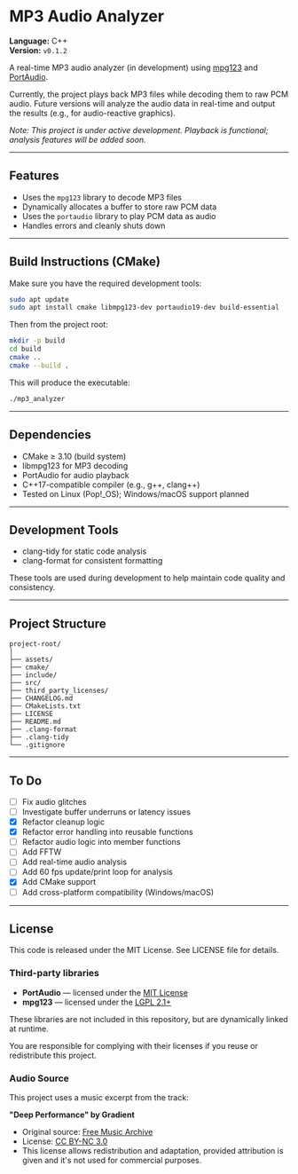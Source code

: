# MP3 Audio Analyzer

**Language:** C++  
**Version:** `v0.1.2`

A real-time MP3 audio analyzer (in development) using [mpg123](https://www.mpg123.de/) and [PortAudio](http://www.portaudio.com/).

Currently, the project plays back MP3 files while decoding them to raw PCM audio. Future versions will analyze the audio data in real-time and output the results (e.g., for audio-reactive graphics).

*Note: This project is under active development. Playback is functional; analysis features will be added soon.*

---

## Features

- Uses the `mpg123` library to decode MP3 files
- Dynamically allocates a buffer to store raw PCM data
- Uses the `portaudio` library to play PCM data as audio
- Handles errors and cleanly shuts down

---

## Build Instructions (CMake)

Make sure you have the required development tools:

```bash
sudo apt update
sudo apt install cmake libmpg123-dev portaudio19-dev build-essential
```

Then from the project root:

```bash
mkdir -p build
cd build
cmake ..
cmake --build .
```

This will produce the executable:

```bash
./mp3_analyzer
```

---

## Dependencies

- CMake ≥ 3.10 (build system)
- libmpg123 for MP3 decoding
- PortAudio for audio playback
- C++17-compatible compiler (e.g., g++, clang++)
- Tested on Linux (Pop!_OS); Windows/macOS support planned

---

## Development Tools
- clang-tidy for static code analysis
- clang-format for consistent formatting

These tools are used during development to help maintain code quality and consistency.

---

## Project Structure

```
project-root/
│
├── assets/
├── cmake/
├── include/
├── src/
├── third_party_licenses/
├── CHANGELOG.md
├── CMakeLists.txt
├── LICENSE
├── README.md
├── .clang-format
├── .clang-tidy
└── .gitignore
```

---

## To Do

- [ ] Fix audio glitches
- [ ] Investigate buffer underruns or latency issues
- [x] Refactor cleanup logic
- [x] Refactor error handling into reusable functions
- [ ] Refactor audio logic into member functions
- [ ] Add FFTW 
- [ ] Add real-time audio analysis
- [ ] Add 60 fps update/print loop for analysis
- [x] Add CMake support
- [ ] Add cross-platform compatibility (Windows/macOS)

---

## License

This code is released under the MIT License.
See LICENSE file for details.

### Third-party libraries

- **PortAudio** — licensed under the [MIT License](http://www.portaudio.com/license.html)
- **mpg123** — licensed under the [LGPL 2.1+](https://www.gnu.org/licenses/old-licenses/lgpl-2.1.html)

These libraries are not included in this repository, but are dynamically linked at runtime.

You are responsible for complying with their licenses if you reuse or redistribute this project.

### Audio Source

This project uses a music excerpt from the track:

**"Deep Performance" by Gradient**
- Original source: [Free Music Archive](https://freemusicarchive.org/music/Gradient/Seashore/thn113-320-02-gradient_-_deep_perfomance/)
- License: [CC BY-NC 3.0](https://creativecommons.org/licenses/by-nc/3.0/)
- This license allows redistribution and adaptation, provided attribution is given and it's not used for commercial purposes.
